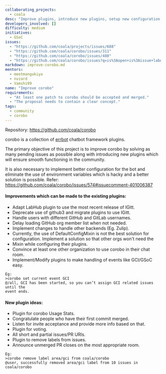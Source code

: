 ```yaml
---
collaborating_projects:
  - coala
desc: "Improve plugins, introduce new plugins, setup new configuration method"
developers_involved: []
difficulty: medium
initiatives:
  - GSoC
issues:
  - "https://github.com/coala/projects/issues/688"
  - "https://github.com/coala/corobo/issues/311"
  - "https://github.com/coala/corobo/issues/480"
  - "https://github.com/coala/corobo/issues?q=is%3Aopen+is%3Aissue+label%3Aarea%2Fconfig"
markdown: improve-corobo.md
mentors:
  - meetmangukiya
  - nvzard
  - Vamshi99
name: "Improve corobo"
requirements:
  - "At least one patch to corobo should be accepted and merged."
  - "The proposal needs to contain a clear concept."
tags:
  - community
  - corobo
---
```


Repository: https://github.com/coala/corobo

corobo is a collection of [errbot](http://errbot.io) chatbot framework plugins.

The primary objective of this project is to improve corobo by solving as many
pending issues as possible along with introducing new plugins which will ensure
smooth functioning in the community.

It is also necessary to implement better configuration for the bot and
eliminate the use of environment variables which is hacky and a better
solution is possible.
Refer: https://github.com/coala/corobo/issues/574#issuecomment-401006387

#### Improvements which can be made to the existing plugins:

* Adapt LabHub plugin to use the most recent release of IGitt.
* Deprecate use of github3 and migrate plugins to use IGitt.
* Handle users with different GitHub and GitLab usernames.
* Delay loading GitHub org member list when not needed.
* Implement changes to handle other backends (Eg. Zulip).
* Currently, the use of DefaultConfigMixin is not the best solution for
  configuration. Implement a solution so that other orgs won't need the
* Mixin while configuring their plugins.
* Convince at least one other organization to use corobo in their chat room.
* Implement/Modify plugins to make handling of events like GCI/GSoC easy.

```
Eg:
>corobo set current event GCI
@/all, GCI has been started, so you can’t assign GCI related issues until the
event ends.
```

#### New plugin ideas:

* Plugin for corobo Usage Stats.
* Congratulate people who have their first commit merged.
* Listen for invite acceptance and provide more info based on that.
* Plugin for voting.
* All short and partial issues/PR URIs.
* Plugin to remove labels from issues.
* Announce unmerged PR closes on the most appropriate room.

```
Eg:
>corobo remove label area/gci from coala/corobo
@user, successfully removed area/gci label from 10 issues in coala/corobo
```

